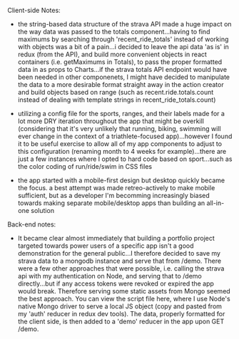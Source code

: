 Client-side Notes:

- the string-based data structure of the strava API made a huge impact on the way data was passed to the totals component...having to find maximums by searching through 'recent_ride_totals' instead of working with objects was a bit of a pain...i decided to leave the api data 'as is' in redux (from the API), and build more convenient objects in react containers (i.e. getMaximums in Totals), to pass the proper formatted data in as props to Charts...if the strava totals API endpoint would have been needed in other componenets, I might have decided to manipulate the data to a more desirable format straight away in the action creator and build objects based on range (such as recent.ride.totals.count instead of dealing with template strings in recent_ride_totals.count)

- utilizing a config file for the sports, ranges, and their labels made for a lot more DRY iteration throughout the app that might be overkill (considering that it's very unlikely that running, biking, swimming will ever change in the context of a triathlete-focused app)...however I found it to be useful exercise to allow all of my app components to adjust to this configuration (renaming month to 4 weeks for example)...there are just a few instances where I opted to hard code based on sport...such as the color coding of run/ride/swim in CSS files

- the app started with a mobile-first design but desktop quickly became the focus. a best attempt was made retreo-actively to make mobile sufficient, but as a developer I'm becomming increasingly biased towards making separate mobile/desktop apps than building an all-in-one solution

Back-end notes:

- It became clear almost immediately that building a portfolio project targeted towards power users of a specific app isn't a good demonstration for the general public...I therefore decided to save my strava data to a mongodb instance and serve that from /demo. There were a few other approaches that were possible, i.e. calling the strava api with my authentication on Node, and serving that to /demo directly...but if any access tokens were revoked or expired the app would break. Therefore serving some static assets from Mongo seemed the best approach. You can view the script file here, where I use Node's native Mongo driver to serve a local JS object (copy and pasted from my 'auth' reducer in redux dev tools). The data, properly formatted for the client side, is then added to a 'demo' reducer in the app upon GET /demo.
